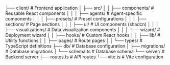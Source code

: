 ├── client/                 # Frontend application
│   ├── src/
│   │   ├── components/    # Reusable React components
│   │   │   ├── agents/    # Agent-specific components
│   │   │   ├── presets/   # Preset configurations
│   │   │   ├── sections/  # Page sections
│   │   │   ├── ui/        # UI components (shadcn)
│   │   │   ├── visualizations/  # Data visualization components
│   │   │   └── wizard/    # Deployment wizard
│   │   ├── hooks/        # Custom React hooks
│   │   ├── lib/          # Utility functions
│   │   ├── pages/        # Route pages
│   │   └── types/        # TypeScript definitions
├── db/                    # Database configuration
│   ├── migrations/       # Database migrations
│   └── schema.ts         # Database schema
└── server/               # Backend server
    ├── routes.ts         # API routes
    └── vite.ts          # Vite configuration